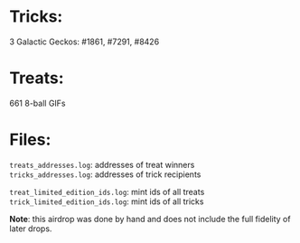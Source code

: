 # Tricks:  
3 Galactic Geckos: #1861, #7291, #8426

# Treats:  
661 8-ball GIFs 

# Files:
`treats_addresses.log`: addresses of treat winners  
`tricks_addresses.log`: addresses of trick recipients

`treat_limited_edition_ids.log`: mint ids of all treats  
`trick_limited_edition_ids.log`: mint ids of all tricks  

**Note**: this airdrop was done by hand and does not include the full fidelity of later drops.
